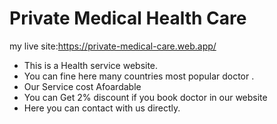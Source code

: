 # Private Medical Health  Care

my live site:https://private-medical-care.web.app/

* This is a Health service website.
* You can fine here  many countries most popular doctor .
* Our Service cost  Afoardable
* You can Get 2% discount if you book doctor in our website
* Here  you can contact with us directly.
